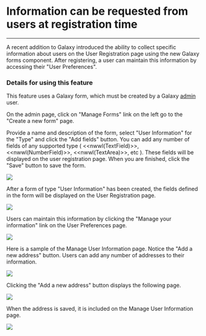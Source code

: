  

# Information can be requested from users at registration time

* * *

A recent addition to Galaxy introduced the ability to collect specific information about users on the User Registration page using the new Galaxy forms component. After registering, a user can maintain this information by accessing their "User Preferences".

### Details for using this feature

This feature uses a Galaxy form, which must be created by a Galaxy [admin](/src/admin/interface) user.

On the admin page, click on "Manage Forms" link on the left go to the "Create a new form" page.

Provide a name and description of the form, select "User Information" for the "Type" and click the "Add fields" button. You can add any number of fields of any supported type ( <<nwwl(TextField)>>, <<nwwl(NumberField)>>, <<nwwl(TextArea)>>, etc ). These fields will be displayed on the user registration page. When you are finished, click the "Save" button to save the form.

![](/src/admin/config/user-information/create_form.png)

After a form of type "User Information" has been created, the fields defined in the form will be displayed on the User Registration page.

![](/src/admin/config/user-information/user_registration.png)

Users can maintain this information by clicking the "Manage your information" link on the User Preferences page.

![](/src/admin/config/user-information/user_preferences.png)

Here is a sample of the Manage User Information page. Notice the "Add a new address" button. Users can add any number of addresses to their information.

![](/src/admin/config/user-information/user_information.png)

Clicking the "Add a new address" button displays the following page.

![](/src/admin/config/user-information/user_address.png)

When the address is saved, it is included on the Manage User Information page.

![](/src/admin/config/user-information/user_information_with_address.png)
